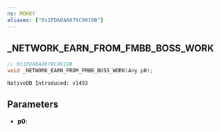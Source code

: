 ```yaml
---
ns: MONEY
aliases: ["0x1FDA0AA679C9919B"]
---
```

## _NETWORK_EARN_FROM_FMBB_BOSS_WORK

```c
// 0x1FDA0AA679C9919B
void _NETWORK_EARN_FROM_FMBB_BOSS_WORK(Any p0);
```

```
NativeDB Introduced: v1493
```

## Parameters
* **p0**:
